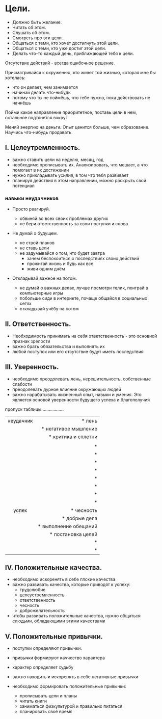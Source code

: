 # Цели.
 * Должно быть желание.
 * Читать об этом.
 * Слушать об этом.
 * Смотреть про эти цели.
 * Общаться с теми, кто хочет достигнуть этой цели.
 * Общаться с теми, кто уже достиг этой цели.
 * Делать что-то каждый день, приближающей тебя к цели.

Отсутствие действий - всегда ошибочное решение.

Присматривайся к окружению, кто живет той жизнью, которая мне бы хотелась:
 * что он делает, чем занимается
 * начинай делать что-нибудь
 * потому что ты не поймёшь, что тебе нужно, пока действовать не начнёшь

Пойми какое направление приоритетное, поставь цели в нем, остальное подтянется вокруг

Меняй энергию на деньги.
Опыт ценится больше, чем образование.
Научись что-нибудь продавать.

## I. Целеутремленность.
 * важно ставить цели на неделю, месяц, год
 * необходимо прописывать их.
   Анализировать, что мешает, а что помогает в их достижении
 * нужно прикладывать усилия, в том что тебя развивает
 *  планируя действия в этом направлении, можно раскрыть свой потенциал

### навыки неудачников
 * Просто реагируй.
   * обвиняй во всех своих проблемах других
   * не бери ответственность за свои поступки и слова

  * Не думай о будущем.
    * не строй планов
    * не ставь цели
    * не задумывайся о том, что будет завтра
      * зачем беспокоиться о последствиях своих действий
      * прожигай жизнь и будь как все
      * живи одним днём

  * Откладывай важное на потом.
    * не думай о важных делах, лучше посмотри телик, поиграй в компьютерные игры
    * побольше сиди в интернете, почаще общайся в социальных сетях
    * откладывай учёбу на потом

## II. Ответственность.
  * Необходимость принимать на себя ответственность - это основной признак зрелости
  * важно брать обязательства и выполнять их
  * любой поступок или его отсутствие будут иметь последствия

## III. Уверенность.
  * необходимо преодолевать лень, нерешительность, собственные слабости
  * преодолевать дурное влияние окружающих людей
  * важно нарабатывать жизненный опыт, навыки и умения.
    Это является основой уверенности будущего успеха и благополучия

  пропуск таблицы .................

|       |    |
|:-----:|---:|
|неудачник|  * лень |
||  * негативое мышление|
||  * критика и сплетни|
 |||
|         |  *  |
|         |  * |
|         |  * |
|         |  * |
|         |  * |
|         |  * |
|         |  * |
|         |  * |
|успех    | * чесность |
|         | * добрые дела |
|         | * выполнение обещаний |
|         | * постановка целей |
|         | * |
|         | * |

## IV. Положительные качества.
  * необходимо искоренять в себе плохие качества
  * важно развивать качества, которые приводят к успеху:
    * трудолюбие
    * целеустремленность
    * ответственность
    * чесность
    * доброжелательность
  * чтобы развивать положительные качества, нужно общаться слюдьми, обладающими этими качествами

## V. Положительные привычки.
  * поступки определяют привычки.
  * привычки формируют каччество характера
  * характер определяет судьбу

  * важно находить и искоренять в себе негативные привычки
  * необходимо формировать положительные привычки:
    * прописывать цели и планы
    * читать книги
    * заниматься физкультурой и правильно питаться
    * планировать своё время
